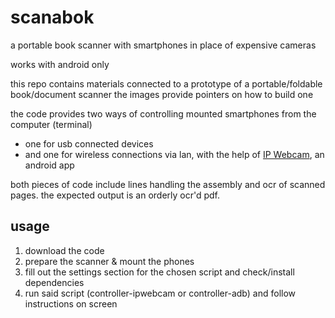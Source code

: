 # scanabok
a portable book scanner with smartphones in place of expensive cameras

works with android only

this repo contains materials connected to a prototype of a portable/foldable book/document scanner
the images provide pointers on how to build one

the code provides two ways of controlling mounted smartphones from the computer (terminal)
- one for usb connected devices
- and one for wireless connections via lan, with the help of [IP Webcam](https://play.google.com/store/apps/details?id=com.pas.webcam&hl=en_US), an android app

both pieces of code include lines handling the assembly and ocr of scanned pages.
the expected output is an orderly ocr'd pdf. 



## usage
1. download the code
2. prepare the scanner & mount the phones
3. fill out the settings section for the chosen script and check/install dependencies
4. run said script (controller-ipwebcam or controller-adb) and follow instructions on screen
